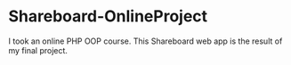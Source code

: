 # Shareboard-OnlineProject

I took an online PHP OOP course. This Shareboard web app is the result of my final project.
